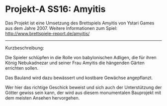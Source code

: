 # Projekt-A SS16: Amyitis

Das Projekt ist eine Umsetzung des Brettspiels Amyitis von Ystari Games aus dem Jahre 2007.
Weitere Informationen zum Spiel:
http://www.brettspiele-report.de/amyitis/

---

Kurzbeschreibung:

Die Spieler schlüpfen in die Rolle von babylonischen Adligen, 
die für ihren König Nebukadnezar und seiner Frau Amyitis die hängenden Gärten errichten sollen.

Das Bauland wird dazu bewässert und kostbare Gewächse angepflanzt.

Wer hier das richtige Geschick beweist und sich auch der Unterstützung der Götter gewiss sein kann, 
der wird aus diesem monumentalen Bauprojekt mit dem meisten Ansehen hervorgehen.

